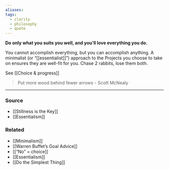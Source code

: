 ```yaml
---
aliases: 
tags:
  - clarity
  - philosophy
  - quote
---
```

**Do only what you suits you well, and you'll love everything you do.**

You cannot accomplish everything, but you can accomplish anything. A minimalist (or “[[essentialist]]”) approach to the Projects you choose to take on ensures they are well-fit for you. Chase 2 rabbits, lose them both. 

See [[Choice & progress]] 

> Put more wood behind fewer arrows - Scott McNealy
> 

---

### Source
- [[Stillness is the Key]]
- [[Essentialism]]

### Related
- [[Minimalism]]
- [[Warren Buffet’s Goal Advice]]
- [[“No” = choice]]
- [[Essentialism]]
- [[Do the Simplest Thing]]